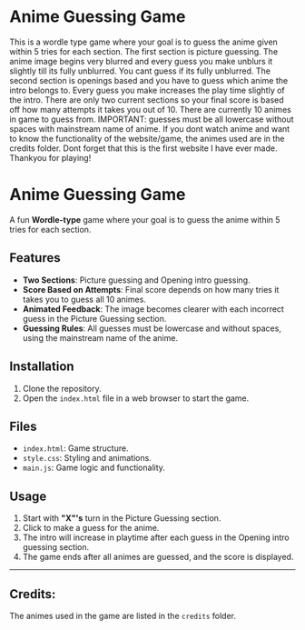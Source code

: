 # Anime Guessing Game
This is a wordle type game where your goal is to guess the anime given within 5 tries for each section. The first section is picture guessing. The anime image begins very blurred and every guess you make unblurs it slightly till its fully unblurred. You cant guess if its fully unblurred. The second section is openings based and you have to guess which anime the intro belongs to. Every guess you make increases the play time slightly of the intro. There are only two current sections so your final score is based off how many attempts it takes you out of 10. There are currently 10 animes in game to guess from. IMPORTANT: guesses must be all lowercase without spaces with mainstream name of anime. If you dont watch anime and want to know the functionality of the website/game, the animes used are in the credits folder. Dont forget that this is the first website I have ever made. Thankyou for playing!

# Anime Guessing Game

A fun **Wordle-type** game where your goal is to guess the anime within 5 tries for each section.

## Features
- **Two Sections**: Picture guessing and Opening intro guessing.
- **Score Based on Attempts**: Final score depends on how many tries it takes you to guess all 10 animes.
- **Animated Feedback**: The image becomes clearer with each incorrect guess in the Picture Guessing section.
- **Guessing Rules**: All guesses must be lowercase and without spaces, using the mainstream name of the anime.

## Installation
1. Clone the repository.
2. Open the `index.html` file in a web browser to start the game.

## Files
- `index.html`: Game structure.
- `style.css`: Styling and animations.
- `main.js`: Game logic and functionality.

## Usage
1. Start with **"X"'s** turn in the Picture Guessing section.
2. Click to make a guess for the anime.
3. The intro will increase in playtime after each guess in the Opening intro guessing section.
4. The game ends after all animes are guessed, and the score is displayed.

---

## Credits:
The animes used in the game are listed in the `credits` folder.

